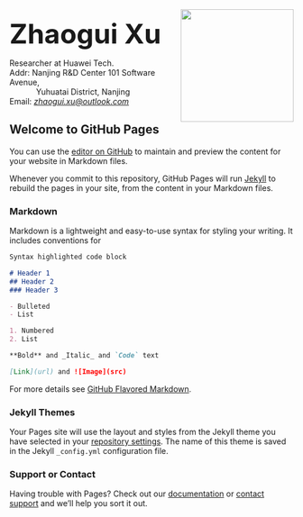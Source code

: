 <img style="float: right;" height="200" width="200" src="https://sites.google.com/site/pyzhaogui/home/633511372.jpg?attredirects=0">

<b><font size="8"> Zhaogui Xu </font></b>

Researcher at Huawei Tech.  
Addr: Nanjing R&D Center 101 Software Avenue,  
&nbsp; &nbsp; &nbsp; &nbsp; &nbsp; &nbsp; Yuhuatai District, Nanjing  
Email: *zhaogui.xu@outlook.com*  

## Welcome to GitHub Pages

You can use the [editor on GitHub](https://github.com/zhaoguixu/zhaogui.github.io/edit/master/index.md) to maintain and preview the content for your website in Markdown files.

Whenever you commit to this repository, GitHub Pages will run [Jekyll](https://jekyllrb.com/) to rebuild the pages in your site, from the content in your Markdown files.

### Markdown

Markdown is a lightweight and easy-to-use syntax for styling your writing. It includes conventions for

```markdown
Syntax highlighted code block

# Header 1
## Header 2
### Header 3

- Bulleted
- List

1. Numbered
2. List

**Bold** and _Italic_ and `Code` text

[Link](url) and ![Image](src)
```

For more details see [GitHub Flavored Markdown](https://guides.github.com/features/mastering-markdown/).

### Jekyll Themes

Your Pages site will use the layout and styles from the Jekyll theme you have selected in your [repository settings](https://github.com/zhaoguixu/zhaogui.github.io/settings). The name of this theme is saved in the Jekyll `_config.yml` configuration file.

### Support or Contact

Having trouble with Pages? Check out our [documentation](https://help.github.com/categories/github-pages-basics/) or [contact support](https://github.com/contact) and we’ll help you sort it out.
